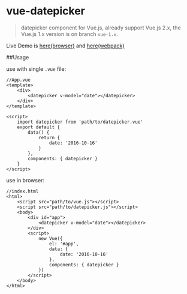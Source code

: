 # vue-datepicker

> datepicker component for Vue.js, already support Vue.js 2.x, the Vue.js 1.x version is on branch `vue-1.x`.


Live Demo is [here(browser)](http://www.showonne.com/vue-datepicker/dist/browser/) and [here(webpack)](http://www.showonne.com/vue-datepicker/dist/webpack/)

##Usage

use with single `.vue` file:

    //App.vue
    <template>
        <div>
            <datepicker v-model="date"></datepicker>
        </div>
    </template>
    
    <script>
        import datepicker from 'path/to/datepicker.vue'
        export default {
            data() {
                return {
                    date: '2016-10-16'
                }
            },
            components: { datepicker }
        }
    </script>

use in browser:

    //index.html
    <html>
        <script src="path/to/vue.js"></script>
        <script src="path/to/datepicker.js"></script>
        <body>
            <div id="app">
                <datepicker v-model="date"></datepicker>
            </div>
            <script>
                new Vue({
                    el: '#app',
                    data: {
                        date: '2016-10-16'
                    },
                    components: { datepicker }
                })
            </script>
        </body>
    </html>
